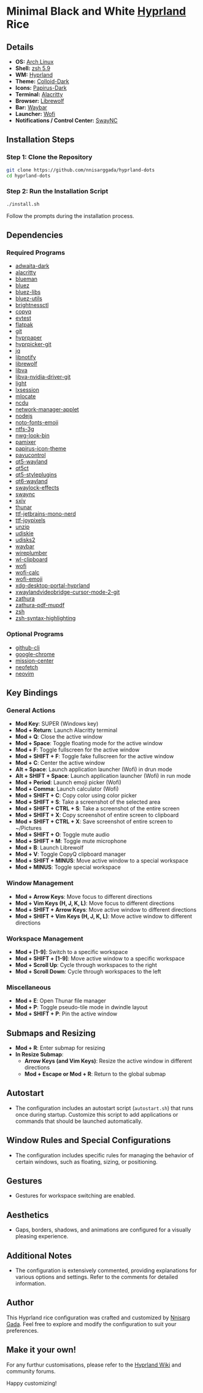 # Minimal Black and White [Hyprland](https://hyprland.org) Rice

## Details

- **OS:** [Arch Linux](https://archlinux.org/)
- **Shell:** [zsh 5.9](https://www.zsh.org/)
- **WM:** [Hyprland](https://hyprland.org)
- **Theme:** [Colloid-Dark](https://github.com/vinceliuice/Colloid-gtk-theme)
- **Icons:** [Papirus-Dark](https://github.com/PapirusDevelopmentTeam/papirus-icon-theme)
- **Terminal:** [Alacritty](https://github.com/alacritty/alacritty)
- **Browser:** [Librewolf](https://librewolf.net/)
- **Bar:** [Waybar](https://github.com/Alexays/Waybar)
- **Launcher:** [Wofi](https://hg.sr.ht/~scoopta/wofi)
- **Notifications / Control Center:** [SwayNC](https://github.com/ErikReider/SwayNotificationCenter)

## Installation Steps

### Step 1: Clone the Repository

```bash
git clone https://github.com/nnisarggada/hyprland-dots
cd hyprland-dots
```

### Step 2: Run the Installation Script

```bash
./install.sh
```

Follow the prompts during the installation process.

## Dependencies

### Required Programs

- [adwaita-dark](https://github.com/GNOME/adwaita-icon-theme)
- [alacritty](https://github.com/alacritty/alacritty)
- [blueman](https://github.com/blueman-project/blueman)
- [bluez](https://git.kernel.org/pub/scm/bluetooth/bluez.git)
- [bluez-libs](https://git.kernel.org/pub/scm/bluetooth/bluez-libs.git)
- [bluez-utils](https://git.kernel.org/pub/scm/bluetooth/bluez-utils.git)
- [brightnessctl](https://github.com/Hummer12007/brightnessctl)
- [copyq](https://github.com/hluk/CopyQ)
- [evtest](https://git.kernel.org/pub/scm/linux/kernel/git/torvalds/linux.git/tree/tools/input/evtest.c)
- [flatpak](https://github.com/flatpak/flatpak)
- [git](https://git-scm.com/)
- [hyprpaper](https://github.com/hyprland/hyprpaper)
- [hyprpicker-git](https://github.com/hyprland/hyprpicker)
- [jq](https://github.com/stedolan/jq)
- [libnotify](https://developer.gnome.org/libnotify)
- [librewolf](https://librewolf.net/)
- [libva](https://github.com/intel/libva)
- [libva-nvidia-driver-git](https://aur.archlinux.org/packages/libva-nvidia-driver-git/)
- [light](https://github.com/haikarainen/light)
- [lxsession](https://sourceforge.net/projects/lxde/)
- [mlocate](https://fedorahosted.org/mlocate/)
- [ncdu](https://dev.yorhel.nl/ncdu)
- [network-manager-applet](https://github.com/NetworkManager/NetworkManager)
- [nodejs](https://github.com/nodejs/node)
- [noto-fonts-emoji](https://github.com/googlefonts/noto-fonts)
- [ntfs-3g](https://github.com/ntfs-3g/ntfs-3g)
- [nwg-look-bin](https://github.com/nwg-piotr/nwg-look)
- [pamixer](https://github.com/cdemoulins/pamixer)
- [papirus-icon-theme](https://github.com/PapirusDevelopmentTeam/papirus-icon-theme)
- [pavucontrol](https://freedesktop.org/software/pulseaudio/pavucontrol/)
- [qt5-wayland](https://wiki.qt.io/QtWayland)
- [qt5ct](https://github.com/qt/qt5ct)
- [qt5-styleplugins](https://github.com/qt/qtstyleplugins)
- [qt6-wayland](https://wiki.qt.io/QtWayland)
- [swaylock-effects](https://github.com/mortie/swaylock-effects)
- [swaync](https://github.com/SirCmpwn/swaync)
- [sxiv](https://github.com/muennich/sxiv)
- [thunar](https://docs.xfce.org/xfce/thunar/start)
- [ttf-jetbrains-mono-nerd](https://github.com/ryanoasis/nerd-fonts/tree/master/patched-fonts/JetBrainsMono)
- [ttf-joypixels](https://www.joypixels.com/)
- [unzip](https://github.com/nwihp/unzip)
- [udiskie](https://github.com/coldfix/udiskie)
- [udisks2](https://github.com/storaged-project/udisks)
- [waybar](https://github.com/Alexays/Waybar)
- [wireplumber](https://gitlab.freedesktop.org/pipewire/wireplumber)
- [wl-clipboard](https://github.com/bugaevc/wl-clipboard)
- [wofi](https://hg.sr.ht/~scoopta/wofi)
- [wofi-calc](https://github.com/KamataRyo/wofi-calc)
- [wofi-emoji](https://github.com/adi1090x/rofi)
- [xdg-desktop-portal-hyprland](https://github.com/hyprland/xdg-desktop-portal-hyprland)
- [xwaylandvideobridge-cursor-mode-2-git](https://aur.archlinux.org/packages/xwaylandvideobridge-cursor-mode-2-git/)
- [zathura](https://github.com/pwmt/zathura)
- [zathura-pdf-mupdf](https://pwmt.org/projects/zathura-pdf-mupdf/)
- [zsh](https://www.zsh.org/)
- [zsh-syntax-highlighting](https://github.com/zsh-users/zsh-syntax-highlighting)

### Optional Programs

- [github-cli](https://github.com/cli/cli)
- [google-chrome](https://www.google.com/chrome/)
- [mission-center](https://github.com/hyprland/mission-center)
- [neofetch](https://github.com/dylanaraps/neofetch)
- [neovim](https://github.com/neovim/neovim)

## Key Bindings

### General Actions

- **Mod Key**: SUPER (Windows key)
- **Mod + Return**: Launch Alacritty terminal
- **Mod + Q**: Close the active window
- **Mod + Space**: Toggle floating mode for the active window
- **Mod + F**: Toggle fullscreen for the active window
- **Mod + SHIFT + F**: Toggle fake fullscreen for the active window
- **Mod + C**: Center the active window
- **Alt + Space**: Launch application launcher (Wofi) in drun mode
- **Alt + SHIFT + Space**: Launch application launcher (Wofi) in run mode
- **Mod + Period**: Launch emoji picker (Wofi)
- **Mod + Comma**: Launch calculator (Wofi)
- **Mod + SHIFT + C**: Copy color using color picker
- **Mod + SHIFT + S**: Take a screenshot of the selected area
- **Mod + SHIFT + CTRL + S**: Take a screenshot of the entire screen
- **Mod + SHIFT + X**: Copy screenshot of entire screen to clipboard
- **Mod + SHIFT + CTRL + X**: Save screenshot of entire screen to ~/Pictures
- **Mod + SHIFT + O**: Toggle mute audio
- **Mod + SHIFT + M**: Toggle mute microphone
- **Mod + B**: Launch Librewolf
- **Mod + V**: Toggle CopyQ clipboard manager
- **Mod + SHIFT + MINUS**: Move active window to a special workspace
- **Mod + MINUS**: Toggle special workspace

### Window Management

- **Mod + Arrow Keys**: Move focus to different directions
- **Mod + Vim Keys (H, J, K, L)**: Move focus to different directions
- **Mod + SHIFT + Arrow Keys**: Move active window to different directions
- **Mod + SHIFT + Vim Keys (H, J, K, L)**: Move active window to different directions

### Workspace Management

- **Mod + [1-9]**: Switch to a specific workspace
- **Mod + SHIFT + [1-9]**: Move active window to a specific workspace
- **Mod + Scroll Up**: Cycle through workspaces to the right
- **Mod + Scroll Down**: Cycle through workspaces to the left

### Miscellaneous

- **Mod + E**: Open Thunar file manager
- **Mod + P**: Toggle pseudo-tile mode in dwindle layout
- **Mod + SHIFT + P**: Pin the active window

## Submaps and Resizing

- **Mod + R**: Enter submap for resizing
- **In Resize Submap**:
  - **Arrow Keys (and Vim Keys)**: Resize the active window in different directions
  - **Mod + Escape or Mod + R**: Return to the global submap

## Autostart

- The configuration includes an autostart script (`autostart.sh`) that runs once during startup. Customize this script to add applications or commands that should be launched automatically.

## Window Rules and Special Configurations

- The configuration includes specific rules for managing the behavior of certain windows, such as floating, sizing, or positioning.

## Gestures

- Gestures for workspace switching are enabled.

## Aesthetics

- Gaps, borders, shadows, and animations are configured for a visually pleasing experience.

## Additional Notes

- The configuration is extensively commented, providing explanations for various options and settings. Refer to the comments for detailed information.

## Author

This Hyprland rice configuration was crafted and customized by [Nnisarg Gada](https://nnisarg.in). Feel free to explore and modify the configuration to suit your preferences.

## Make it your own!

For any furthur customisations, please refer to the [Hyprland Wiki](https://wiki.hyprland.org) and community forums.

Happy customizing!
